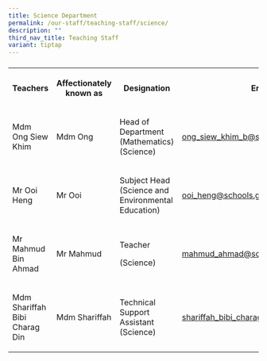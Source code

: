 ```yaml
---
title: Science Department
permalink: /our-staff/teaching-staff/science/
description: ""
third_nav_title: Teaching Staff
variant: tiptap
---
```

<h3></h3>
<table style="minWidth: 100px">
<colgroup>
<col>
<col>
<col>
<col>
</colgroup>
<tbody>
<tr>
<th rowspan="1" colspan="1">
<p>Teachers</p>
</th>
<th rowspan="1" colspan="1">
<p>Affectionately
<br>known as</p>
</th>
<th rowspan="1" colspan="1">
<p>Designation</p>
</th>
<th rowspan="1" colspan="1">
<p>Email</p>
</th>
</tr>
<tr>
<td rowspan="1" colspan="1">
<p>Mdm Ong Siew Khim</p>
</td>
<td rowspan="1" colspan="1">
<p>Mdm Ong</p>
</td>
<td rowspan="1" colspan="1">
<p>Head of Department
<br>(Mathematics)
<br>(Science)</p>
</td>
<td rowspan="1" colspan="1">
<p><a href="mailto:ong_siew_khim_b@schools.gov.sg" rel="noopener noreferrer nofollow" target="_blank">ong_siew_khim_b@schools.gov.sg</a>
</p>
</td>
</tr>
<tr>
<td rowspan="1" colspan="1">
<p>Mr Ooi Heng</p>
</td>
<td rowspan="1" colspan="1">
<p>Mr Ooi</p>
</td>
<td rowspan="1" colspan="1">
<p>Subject Head (Science and Environmental Education)</p>
</td>
<td rowspan="1" colspan="1">
<p><a href="mailto:ooi_heng@schools.gov.sg" rel="noopener noreferrer nofollow" target="_blank">ooi_heng@schools.gov.sg</a>
</p>
</td>
</tr>
<tr>
<td rowspan="1" colspan="1">
<p>Mr Mahmud Bin Ahmad</p>
</td>
<td rowspan="1" colspan="1">
<p>Mr Mahmud</p>
</td>
<td rowspan="1" colspan="1">
<p>Teacher</p>
<p>(Science)</p>
</td>
<td rowspan="1" colspan="1">
<p><a href="mailto:mahmud_ahmad@schools.gov.sg" rel="noopener noreferrer nofollow" target="_blank">mahmud_ahmad@schools.gov.sg</a>
</p>
</td>
</tr>
<tr>
<td rowspan="1" colspan="1">
<p>Mdm Shariffah Bibi Charag Din</p>
</td>
<td rowspan="1" colspan="1">
<p>Mdm Shariffah</p>
</td>
<td rowspan="1" colspan="1">
<p>Technical Support Assistant (Science)</p>
</td>
<td rowspan="1" colspan="1">
<p><a href="mailto:shariffah_bibi_charag_din@schools.gov.sg" rel="noopener noreferrer nofollow" target="_blank">shariffah_bibi_charag_din@schools.gov.sg</a>
</p>
</td>
</tr>
</tbody>
</table>
<h4></h4>
<p></p>